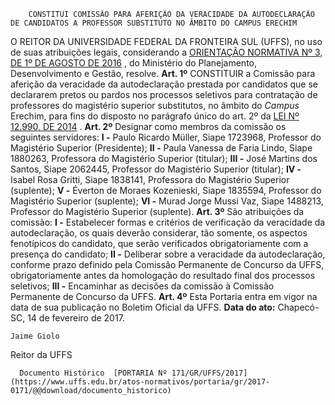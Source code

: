         CONSTITUI COMISSÃO PARA AFERIÇÃO DA VERACIDADE DA AUTODECLARAÇÃO DE CANDIDATOS A PROFESSOR SUBSTITUTO NO ÂMBITO DO CAMPUS ERECHIM  

 O REITOR DA UNIVERSIDADE FEDERAL DA FRONTEIRA SUL (UFFS), no uso de suas atribuições legais, considerando a [ORIENTAÇÃO NORMATIVA Nº 3, DE 1º DE AGOSTO DE 2016](http://www.lex.com.br/legis_27175840_ORIENTACAO_NORMATIVA_N_3_DE_1_DE_AGOSTO_DE_2016.aspx)  , do Ministério do Planejamento, Desenvolvimento e Gestão, resolve.   **Art. 1º** CONSTITUIR a Comissão para aferição da veracidade da autodeclaração prestada por candidatos que se declararem pretos ou pardos nos processos seletivos para contratação de professores do magistério superior substitutos, no âmbito do *Campus* Erechim, para fins do disposto no parágrafo único do art. 2º da [LEI Nº 12.990, DE 2014](http://www.planalto.gov.br/ccivil_03/_ato2011-2014/2014/lei/l12990.htm)  .   **Art. 2º** Designar como membros da comissão os seguintes servidores: **I -** Paulo Ricardo Müller, Siape 1723968, Professor do Magistério Superior (Presidente); **II -** Paula Vanessa de Faria Lindo, Siape 1880263, Professora do Magistério Superior (titular); **III -** José Martins dos Santos, Siape 2062445, Professor do Magistério Superior (titular); **IV -** Isabel Rosa Gritti, Siape 1838141, Professora do Magistério Superior (suplente); **V -** Éverton de Moraes Kozenieski, Siape 1835594, Professor do Magistério Superior (suplente); **VI -** Murad Jorge Mussi Vaz, Siape 1488213, Professor do Magistério Superior (suplente).   **Art. 3º** São atribuições da comissão: **I -** Estabelecer formas e critérios de verificação da veracidade da autodeclaração, os quais deverão considerar, tão somente, os aspectos fenotípicos do candidato, que serão verificados obrigatoriamente com a presença do candidato; **II -** Deliberar sobre a veracidade da autodeclaração, conforme prazo definido pela Comissão Permanente de Concurso da UFFS, obrigatoriamente antes da homologação do resultado final dos processos seletivos; **III -** Encaminhar as decisões da comissão à Comissão Permanente de Concurso da UFFS.   **Art. 4º** Esta Portaria entra em vigor na data de sua publicação no Boletim Oficial da UFFS.      **Data do ato:** Chapecó-SC, 14 de fevereiro de 2017.   
 

    Jaime Giolo   
 Reitor da UFFS 

      Documento Histórico  [PORTARIA Nº 171/GR/UFFS/2017](https://www.uffs.edu.br/atos-normativos/portaria/gr/2017-0171/@@download/documento_historico)     
      